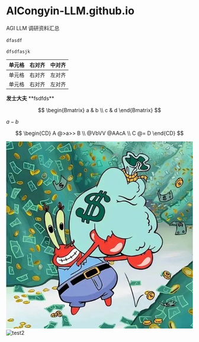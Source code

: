 # AICongyin-LLM.github.io
AGI LLM 调研资料汇总


`dfasdf`
```
dfsdfasjk
```

|单元格|右对齐|中对齐|
| :---- | ----: | :-----: |
|单元格|右对齐|左对齐|
|单元格|右对齐|左对齐|

**发士大夫**
\*\*fsdfds\*\*

$$
\begin{Bmatrix}
   a & b \\
   c & d
\end{Bmatrix}
$$

$a-b$

$$
\begin{CD}
   A @>a>> B \\
@VbVV @AAcA \\
   C @= D
\end{CD}
$$

![test](微信图片_20230218092412.jpg)
![test2]([https://www.google.com.hk/url?sa=i&url=https%3A%2F%2Fen.wikipedia.org%2Fwiki%2FRobot&psig=AOvVaw3XmrXYlvUTUYeraJqJxpt5&ust=1683729309650000&source=images&cd=vfe&ved=0CA4QjRxqFwoTCJCx18666P4CFQAAAAAdAAAAABAE](https://upload.wikimedia.org/wikipedia/commons/thumb/0/05/HONDA_ASIMO.jpg/800px-HONDA_ASIMO.jpg))
